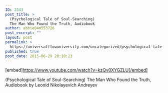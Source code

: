 ```yaml
---
ID: 2343
post_title: >
  (Psychological Tale of Soul-Searching)
  The Man Who Found the Truth, Audiobook
author: abbie04m553726
post_excerpt: ""
layout: post
permalink: >
  https://universalflowuniversity.com/uncategorized/psychological-tale-of-soul-searching-the-man-who-found-the-truth-audiobook/
published: true
post_date: 2015-06-29 20:10:23
---
```

[embed]https://www.youtube.com/watch?v=kzQv0XYGZLU[/embed]<br>
<p>(Psychological Tale of Soul-Searching) The Man Who Found the Truth, Audiobook by Leonid Nikolayevich Andreyev</p>